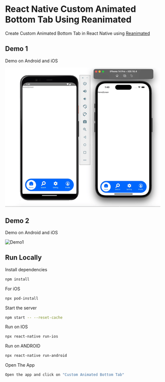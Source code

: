# React Native Custom Animated Bottom Tab Using Reanimated

Create Custom Animated Bottom Tab in React Native using [Reanimated](https://docs.swmansion.com/react-native-reanimated/docs)

## Demo 1

Demo on Android and iOS

![Demo1](./Demo1.gif)

## Demo 2

Demo on Android and iOS

![Demo1](https://github.com/Rakha112/react-native-animation/blob/main/season1/src/14-React-Native-Custom-Animated-Bottom-Tab/Demo2.gif)

## Run Locally

Install dependencies

```bash
npm install
```

For iOS

```bash
npx pod-install
```

Start the server

```bash
npm start -- --reset-cache
```

Run on IOS

```bash
npx react-native run-ios
```

Run on ANDROID

```bash
npx react-native run-android
```

Open The App

```bash
Open the app and click on "Custom Animated Bottom Tab"
```
